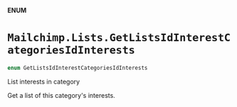 **ENUM**

# `Mailchimp.Lists.GetListsIdInterestCategoriesIdInterests`

```swift
enum GetListsIdInterestCategoriesIdInterests
```

List interests in category

Get a list of this category's interests.
